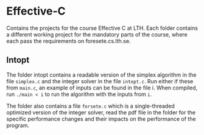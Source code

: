 # Effective-C
Contains the projects for the course Effective C at LTH. Each folder contains a different working project for the mandatory parts of the course, where each pass the requirements on foresete.cs.lth.se.

## Intopt
The folder intopt contains a readable version of the simplex algorithm in the file `simplex.c` and the integer solver in the file `intopt.c`. Run either if these from `main.c`, an example of inputs can be found in the file i.
When compiled, run `./main < i` to run the algorithm with the inputs from `i`.

The folder also contains a file `forsete.c` which is a single-threaded optimized version of the integer solver, read the pdf file in the folder for the specific performance changes and their impacts on the performance of the program.
